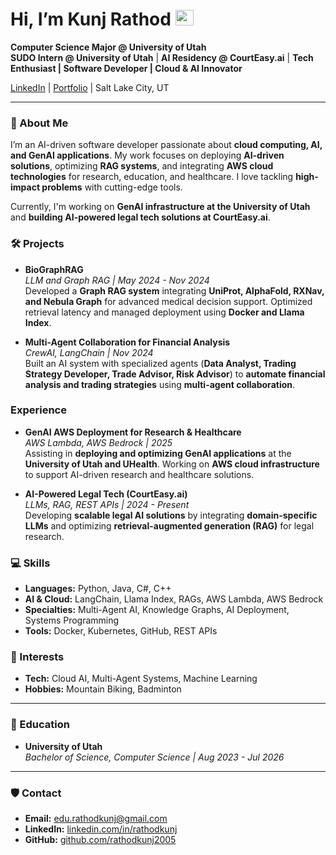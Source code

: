 # Hi, I’m Kunj Rathod <img src="https://media.giphy.com/media/hvRJCLFzcasrR4ia7z/giphy.gif" width="29px" height="25px">

**Computer Science Major @ University of Utah**  
**SUDO Intern @ University of Utah** | **AI Residency @ CourtEasy.ai** | **Tech Enthusiast | Software Developer | Cloud & AI Innovator**  

[LinkedIn](https://www.linkedin.com/in/rathodkunj/) | [Portfolio](https://kunjrathod.framer.ai/) | Salt Lake City, UT  

---

### 👋 About Me  

I’m an AI-driven software developer passionate about **cloud computing, AI, and GenAI applications**. My work focuses on deploying **AI-driven solutions**, optimizing **RAG systems**, and integrating **AWS cloud technologies** for research, education, and healthcare. I love tackling **high-impact problems** with cutting-edge tools.  

Currently, I'm working on **GenAI infrastructure at the University of Utah** and **building AI-powered legal tech solutions at CourtEasy.ai**.  

### 🛠️ Projects  

- **BioGraphRAG**  
  *LLM and Graph RAG | May 2024 - Nov 2024*  
  Developed a **Graph RAG system** integrating **UniProt, AlphaFold, RXNav, and Nebula Graph** for advanced medical decision support. Optimized retrieval latency and managed deployment using **Docker and Llama Index**.  

- **Multi-Agent Collaboration for Financial Analysis**  
  *CrewAI, LangChain | Nov 2024*  
  Built an AI system with specialized agents (**Data Analyst, Trading Strategy Developer, Trade Advisor, Risk Advisor**) to **automate financial analysis and trading strategies** using **multi-agent collaboration**.

### Experience

- **GenAI AWS Deployment for Research & Healthcare**  
  *AWS Lambda, AWS Bedrock | 2025*  
  Assisting in **deploying and optimizing GenAI applications** at the **University of Utah and UHealth**. Working on **AWS cloud infrastructure** to support AI-driven research and healthcare solutions.  

- **AI-Powered Legal Tech (CourtEasy.ai)**  
  *LLMs, RAG, REST APIs | 2024 - Present*  
  Developing **scalable legal AI solutions** by integrating **domain-specific LLMs** and optimizing **retrieval-augmented generation (RAG)** for legal research.  

### 💻 Skills  

- **Languages:** Python, Java, C#, C++  
- **AI & Cloud:** LangChain, Llama Index, RAGs, AWS Lambda, AWS Bedrock  
- **Specialties:** Multi-Agent AI, Knowledge Graphs, AI Deployment, Systems Programming  
- **Tools:** Docker, Kubernetes, GitHub, REST APIs  

### 🌱 Interests  

- **Tech:** Cloud AI, Multi-Agent Systems, Machine Learning  
- **Hobbies:** Mountain Biking, Badminton  

---

### 🏢 Education  

- **University of Utah**  
  *Bachelor of Science, Computer Science | Aug 2023 - Jul 2026*  

---

### 🛡️ Contact  

- **Email:** [edu.rathodkunj@gmail.com](mailto:edu.rathodkunj@gmail.com)  
- **LinkedIn:** [linkedin.com/in/rathodkunj](https://www.linkedin.com/in/rathodkunj/)  
- **GitHub:** [github.com/rathodkunj2005](https://github.com/rathodkunj2005)  
